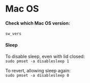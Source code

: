 # Mac OS

#### Check which Mac OS version:

`sw_vers` 

#### Sleep

To disable sleep, even with lid closed:  
`sudo pmset -a disablesleep 1`  
  
To revert, allowing sleep again:  
`sudo pmset -a disablesleep 0`



